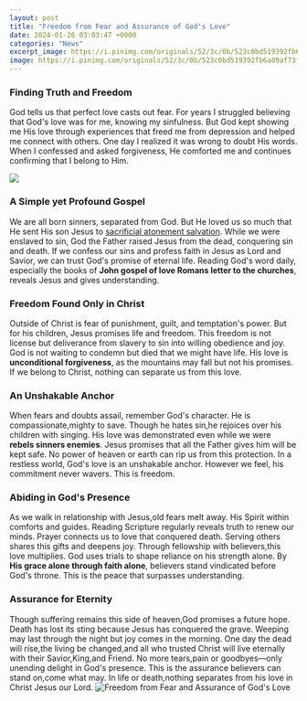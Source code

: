 ```yaml
---
layout: post
title: "Freedom from Fear and Assurance of God's Love"
date: 2024-01-26 03:03:47 +0000
categories: "News"
excerpt_image: https://i.pinimg.com/originals/52/3c/0b/523c0bd519392fb6a89af73ff8ec84bb.jpg
image: https://i.pinimg.com/originals/52/3c/0b/523c0bd519392fb6a89af73ff8ec84bb.jpg
---
```


### Finding Truth and Freedom 
God tells us that perfect love casts out fear. For years I struggled believing that God's love was for me, knowing my sinfulness. But God kept showing me His love through experiences that freed me from depression and helped me connect with others. One day I realized it was wrong to doubt His words. When I confessed and asked forgiveness, He comforted me and continues confirming that I belong to Him.

![](https://i0.wp.com/ourlivingbible.com/wp-content/uploads/2022/09/Bible-Verses-On-Assurance-Of-Gods-Love.jpg)
### A Simple yet Profound Gospel
We are all born sinners, separated from God. But He loved us so much that He sent His son Jesus to [sacrificial atonement salvation](https://store.fi.io.vn/work-hard-shih-tzu-better-life-funny-dog-lover-owner-gift-3). While we were enslaved to sin, God the Father raised Jesus from the dead, conquering sin and death. If we confess our sins and profess faith in Jesus as Lord and Savior, we can trust God's promise of eternal life. Reading God's word daily, especially the books of **John gospel of love Romans letter to the churches**, reveals Jesus and gives understanding.
### Freedom Found Only in Christ 
Outside of Christ is fear of punishment, guilt, and temptation's power. But for his children, Jesus promises life and freedom. This freedom is not license but deliverance from slavery to sin into willing obedience and joy. God is not waiting to condemn but died that we might have life. His love is **unconditional forgiveness**, as the mountains may fall but not his promises. If we belong to Christ, nothing can separate us from this love.
### An Unshakable Anchor
When fears and doubts assail, remember God's character. He is compassionate,mighty to save. Though he hates sin,he rejoices over his children with singing. His love was demonstrated even while we were **rebels sinners enemies**. Jesus promises that all the Father gives him will be kept safe. No power of heaven or earth can rip us from this protection. In a restless world, God's love is an unshakable anchor. However we feel, his commitment never wavers. This is freedom.
### Abiding in God's Presence 
As we walk in relationship with Jesus,old fears melt away. His Spirit within comforts and guides. Reading Scripture regularly reveals truth to renew our minds. Prayer connects us to love that conquered death. Serving others shares this gifts and deepens joy. Through fellowship with believers,this love multiplies. God uses trials to shape reliance on his strength alone. By **His grace alone through faith alone**, believers stand vindicated before God's throne. This is the peace that surpasses understanding.  
### Assurance for Eternity
Though suffering remains this side of heaven,God promises a future hope. Death has lost its sting because Jesus has conquered the grave. Weeping may last through the night but joy comes in the morning. One day the dead will rise,the living be changed,and all who trusted Christ will live eternally with their Savior,King,and Friend. No more tears,pain or goodbyes—only unending delight in God's presence. This is the assurance believers can stand on,come what may. In life or death,nothing separates from his love in Christ Jesus our Lord.
![Freedom from Fear and Assurance of God's Love](https://i.pinimg.com/originals/52/3c/0b/523c0bd519392fb6a89af73ff8ec84bb.jpg)